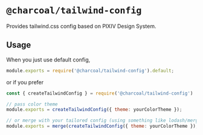 # `@charcoal/tailwind-config`

Provides tailwind.css config based on PIXIV Design System.

## Usage

When you just use default config,

```js:tailwind.config.js
module.exports = require('@charcoal/tailwind-config').default;
```

or if you prefer

```js:tailwind.config.js
const { createTailwindConfig } = require('@charcoal/tailwind-config')

// pass color theme
module.exports = createTailwindConfig({ theme: yourColorTheme });

// or merge with your tailored config (using something like lodash/merge)
module.exports = merge(createTailwindConfig({ theme: yourColorTheme }), yourConfig);
```
